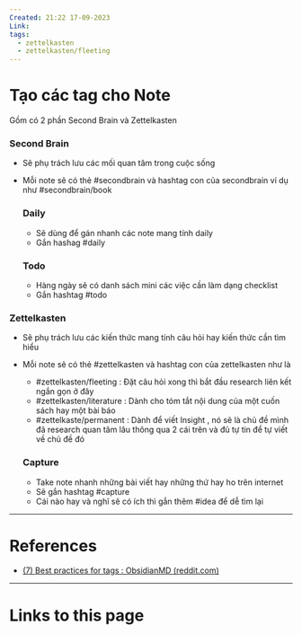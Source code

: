 ```yaml
---
Created: 21:22 17-09-2023
Link: 
tags:
  - zettelkasten
  - zettelkasten/fleeting
---
```


# Tạo các tag cho Note

Gồm có 2 phần Second Brain và Zettelkasten
### Second Brain 
- Sẽ phụ trách lưu các mối quan tâm trong cuộc sống
- Mỗi note sẽ có thẻ #secondbrain và hashtag con của secondbrain ví dụ như #secondbrain/book 

	### Daily
	- Sẽ dùng để gán nhanh các note mang tính daily
	- Gắn hashag #daily 
	
	### Todo
	- Hàng ngày sẽ có danh sách mini các việc cần làm dạng checklist
	- Gắn hashtag #todo 


### Zettelkasten
- Sẽ phụ trách lưu các kiến thức mang tính câu hỏi hay kiến thức cần tìm hiểu 
- Mỗi note sẽ có thẻ #zettelkasten và hashtag con của zettelkasten như là 
	- #zettelkasten/fleeting : Đặt câu hỏi xong thì bắt đầu research liên kết ngắn gọn ở đây
	- #zettelkasten/literature : Dành cho tóm tắt nội dung của một cuốn sách hay một bài báo 
	- #zettelkaste/permanent : Dành để viết Insight , nó sẽ là chủ đề mình đã research quan tâm lâu thông qua 2 cái trên và đủ tự tin để tự viết về chủ đề đó

	### Capture
	- Take note nhanh những bài viết hay những thứ hay ho trên internet
	- Sẽ gắn hashtag #capture
	- Cái nào hay và nghĩ sẽ có ích thì gắn thêm #idea để dễ tìm lại 



--- 
# References

- [(7) Best practices for tags : ObsidianMD (reddit.com)](https://www.reddit.com/r/ObsidianMD/com-ments/116dkz1/best_practices_for_tags/)

--- 
# Links to this page


